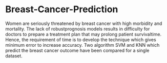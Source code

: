 # Breast-Cancer-Prediction

Women are seriously threatened by breast cancer with high morbidity and mortality. The lack of robustprognosis models results in difficulty for doctors to prepare a treatment plan that may prolong patient survivaltime. Hence, the requirement of time is to develop the technique which gives minimum error to increase accuracy. Two algorithm SVM and KNN which predict the breast cancer outcome have been compared for a single dataset.
